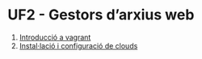 # UF2 - Gestors d’arxius web

1. [Introducció a vagrant](vagrant-intro.md)
2. [Instal·lació i configuració de clouds](installacio-clouds.md)
